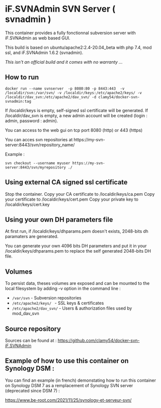 # iF.SVNAdmin SVN Server ( svnadmin )

This container provides a fully fonctionnal subversion server with iF.SVNAdmin as web based GUI.

This build is based on ubuntu/apache2:2.4-20.04_beta with php 7.4, mod ssl,  and iF.SVNAdmin 1.6.2 (svnadmin).

*This isn't an official build and it comes with no warranty  ...*

## How to run

```shell
docker run --name svnserver  -p 8080:80 -p 8443:443  -v /localdir/svn:/var/svn/ -v /localdir/keys:/etc/apache2/keys/ -v /localdir/dav_svn:/etc/apache2/dav_svn/ -d clamy54/docker-svn-svnadmin:tag
```

If /localdir/keys is empty, self-signed ssl certificate will be generated.
If /localdir/dav_svn is empty, a new admin account will be created (login : admin, password : admin).

You can access to the web gui on tcp port 8080 (http) or 443 (https)

You can acces svn repositories at https://my-svn-server:8443/svn/repository_name/

Example :

```shell
svn checkout --username myuser https://my-svn-server:8443/svn/myrepository ./
```


## Using external CA signed ssl certificate

Stop the container.
Copy your CA certificate to /localdir/keys/ca.pem
Copy your certificate to /localdir/keys/cert.pem
Copy your private key to /localdir/keys/cert.key


## Using your own DH parameters file

At first run, if /localdir/keys/dhparams.pem doesn't exists, 2048-bits dh paramaters are generated.

You can generate your own 4096 bits DH parameters and put it in your /localdir/keys/dhparams.pem to replace the self generated 2048-bits DH file. 

##  Volumes

To persist data, theses volumes are exposed and can be mounted to the local filesystem by adding -v option in the command line :

* `/var/svn` - Subversion repositories
* `/etc/apache2/keys/ ` - SSL keys & certificates
* `/etc/apache2/dav_svn/` - Users & authorization files used by mod_dav_svn

## Source repository 

Sources can be found at :
https://github.com/clamy54/docker-svn-iF.SVNAdmin

## Example of how to use this container on Synology DSM :

You can find an example (in french) demonstating how to run this container on Synology DSM 7 as a remplacement of
Synology SVN server (deprecated since DSM 7) :

https://www.be-root.com/2021/11/25/synology-et-serveur-svn/

